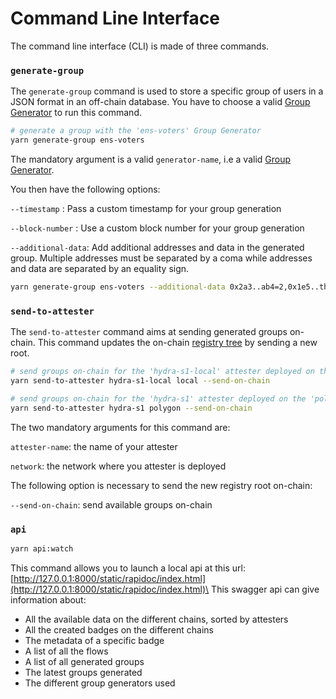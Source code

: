 # Command Line Interface

The command line interface (CLI) is made of three commands.

### `generate-group`

The `generate-group` command is used to store a specific group of users in a JSON format in an off-chain database. You have to choose a valid [Group Generator](sismo-protocol-overview.md) to run this command.

```bash
# generate a group with the 'ens-voters' Group Generator
yarn generate-group ens-voters
```

The mandatory argument is a valid `generator-name`, i.e a valid [Group Generator](sismo-protocol-overview.md).

You then have the following options:

`--timestamp` : Pass a custom timestamp for your group generation

`--block-number` : Use a custom block number for your group generation

`--additional-data`: Add additional addresses and data in the generated group. Multiple addresses must be separated by a coma while addresses and data are separated by an equality sign.

```bash
yarn generate-group ens-voters --additional-data 0x2a3..ab4=2,0x1e5..th0=4
```



### `send-to-attester`

The `send-to-attester` command aims at sending generated groups on-chain. This command updates the on-chain [registry tree](../../technical-concepts/accounts-registry-tree.md) by sending a new root.

```bash
# send groups on-chain for the 'hydra-s1-local' attester deployed on the 'local' chain
yarn send-to-attester hydra-s1-local local --send-on-chain

# send groups on-chain for the 'hydra-s1' attester deployed on the 'polygon' chain
yarn send-to-attester hydra-s1 polygon --send-on-chain
```

The two mandatory arguments for this command are:

`attester-name`: the name of your attester

`network`: the network where you attester is deployed

The following option is necessary to send the new registry root on-chain:

`--send-on-chain`: send available groups on-chain



### `api`

```bash
yarn api:watch
```

This command allows you to launch a local api at this url: [http://127.0.0.1:8000/static/rapidoc/index.html](http://127.0.0.1:8000/static/rapidoc/index.html)\
This swagger api can give information about:

* All the available data on the different chains, sorted by attesters&#x20;
* All the created badges on the different chains
* The metadata of a specific badge
* A list of all the flows&#x20;
* A list of all generated groups
* The latest groups generated
* The different group generators used
